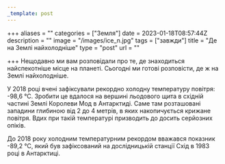 ```yaml
---
_template: post
---
```




+++
aliases = ""
categories = ["Земля"]
date = 2023-01-18T08:57:44Z
description = ""
image = "/images/ice_n.jpg"
tags = ["завжди"]
title = "Де на Землі найхолодніше"
type = "post"
url = ""

+++
Нещодавно ми вам розповідали про те, де знаходиться найспекотніше місце на планеті. Сьогодні ми готові розповісти, де ж на Землі найхолодніше.  
  
У 2018 році вчені зафіксували рекордно холодну температуру повітря: -98,6 °С. Зробити це вдалося на вершині льодового щита в східній частині Землі Королеви Мод в Антарктиді. Саме там розташовані западини глибиною від 2 до 4 метрів, в яких накопичується крижане повітря. Вдих при такій температурі призводить до досить серйозних опіків.  
  
До 2018 року холодним температурним рекордом вважався показник -89,2 °С, який був зафіксований на дослідницькій станції Схід в 1983 році в Антарктиці.
